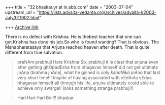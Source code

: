 +++
title = "32 bhaskar.yr at in.abb.com"
date = "2003-07-04"
upstream_url = "https://lists.advaita-vedanta.org/archives/advaita-l/2003-July/011902.html"

+++
[Archive link](https://lists.advaita-vedanta.org/archives/advaita-l/2003-July/011902.html)


There is no defect with Krishna. He is thebest teacher that one can
get.Krishna has done his job.So who is found wanting? That is obvious.
The Mahabharatasays that Arjuna reached heaven after death. That is quite
different from true salvation.

>  praNAm prabhuji
>  Hare Krishna
>  So, prabhuji it is clear that arjuna even after getting gItOpadEsha from
bhagavan himself did not get ultimate jnAna (brahma jnAna), what he gained
is only *kshaNika jnAna* that last very short time!!!  Inspite of having
associated with vEdAnta vEdya bhagavan himself all through his life, arjuna
ultimately could able to achieve only swarga!!  looks something strange
prabhuji!!

>  Hari Hari Hari Bol!!!
>  bhaskar



